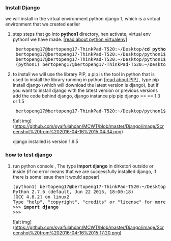### Install Django

we will install in the virtual environment python django 1, which is a virtual environment that we created earlier

1. step steps that go into <b>python1</b> directory, hen activate, virtual env python1 we have made. [[read about python virtualenv]](https://github.com/syaifulahdan/MCWT/tree/master/Python-virtualenv)
   <pre>
    bertopeng17@bertopeng17-ThinkPad-T520:~/Desktop/<b>cd python1/</b>
    bertopeng17@bertopeng17-ThinkPad-T520:~/Desktop/python1$ 
    bertopeng17@bertopeng17-ThinkPad-T520:~/Desktop/python1$ <b>. bin/activate</b>
    (python1) bertopeng17@bertopeng17-ThinkPad-T520:~/Desktop/python1$ 
   </pre>
2. to install we will use the library PIP, a pip is the tool in python that is used to install the library running in python [[read about PIP]](https://docs.python.org/3.6/installing/index.html) ,  type pip install django (which will download the latest version is django), but if you want to install django with the latest version or previous versions add the code behind django, django instance pip pip django == == 1.3 or 1.5
   <pre>
    bertopeng17@bertopeng17-ThinkPad-T520:~/Desktop/python1$ <b>pip install django</b>
   </pre>

   ![alt img] (https://github.com/syaifulahdan/MCWT/blob/master/Django/image/Screenshot%20from%202016-04-16%2015:04:34.png)
   
   django installed is version 1.9.5
   
   
### how to test django

1. run python console , The type <b>import django</b> in dirketori outside or inside  (if no error means that we are successfully installed django, if there is some issue then it would appear) 

   <pre>
   (python1) bertopeng17@bertopeng17-ThinkPad-T520:~/Desktop/python1$ python
   Python 2.7.6 (default, Jun 22 2015, 18:00:18) 
   [GCC 4.8.2] on linux2
   Type "help", "copyright", "credits" or "license" for more information.
   >>> <b>import django</b>
   >>> 
   </pre>
   ![alt img] (https://github.com/syaifulahdan/MCWT/blob/master/Django/image/Screenshot%20from%202016-04-16%2015:17:20.png)
   
